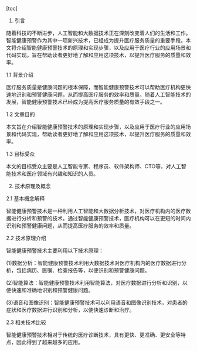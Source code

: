 
[toc]                    
                
                
1. 引言

随着科技的不断进步，人工智能和大数据技术正在深刻改变着人们的生活和工作。智能健康预警作为其中一项新兴技术，已经成为提升医疗服务质量的重要手段。本文将介绍智能健康预警技术的原理和实现步骤，以及应用于医疗行业的应用场景和代码实现。旨在帮助读者更好地了解和应用这项技术，以提升医疗服务的质量和效率。

1.1 背景介绍

医疗服务质量是健康问题的根本保障，而智能健康预警技术可以帮助医疗机构更快速地识别和预警健康问题，从而提高医疗服务的效率和质量。随着人工智能技术的发展，智能健康预警技术已经成为提高医疗服务质量的有效手段之一。

1.2 文章目的

本文旨在介绍智能健康预警技术的原理和实现步骤，以及应用于医疗行业的应用场景和代码实现，帮助读者更好地了解和应用这项技术，以提升医疗服务的质量和效率。

1.3 目标受众

本文的目标受众主要是人工智能专家、程序员、软件架构师、CTO等，对人工智能技术和医疗领域有兴趣和知识的人员。

2. 技术原理及概念

2.1 基本概念解释

智能健康预警技术是一种利用人工智能和大数据分析技术，对医疗机构内的医疗数据进行分析和预警的技术。通过智能健康预警技术，医疗机构可以在更短的时间内识别和预警健康问题，从而提高医疗服务的效率和质量。

2.2 技术原理介绍

智能健康预警技术主要利用以下技术原理：

(1)数据分析：智能健康预警技术利用大数据技术对医疗机构内的医疗数据进行分析，包括病历、医嘱、检查报告等，以便识别和预警健康问题。

(2)智能算法：智能健康预警技术利用智能算法，对医疗数据进行分析和识别，以便快速和准确地识别和预警健康问题。

(3)语音和图像识别：智能健康预警技术可以利用语音和图像识别技术，对患者的症状和医疗数据进行识别和分析，以便快速诊断和治疗。

2.3 相关技术比较

智能健康预警技术相对于传统的医疗诊断技术，具有更快、更准确、更安全等特点，因此得到了越来越多的应用。

